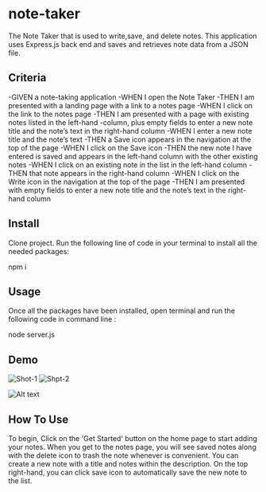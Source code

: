 # note-taker
The Note Taker that is used to write,save, and delete notes. This application uses Express.js back end and saves and retrieves note data from a JSON file.

## Criteria 
-GIVEN a note-taking application
-WHEN I open the Note Taker
-THEN I am presented with a landing page with a link to a notes page
-WHEN I click on the link to the notes page
-THEN I am presented with a page with existing notes listed in the left-hand -column, plus empty fields to enter a new note title and the note’s text in the right-hand column
-WHEN I enter a new note title and the note’s text
-THEN a Save icon appears in the navigation at the top of the page
-WHEN I click on the Save icon
-THEN the new note I have entered is saved and appears in the left-hand column with the other existing notes
-WHEN I click on an existing note in the list in the left-hand column
-THEN that note appears in the right-hand column
-WHEN I click on the Write icon in the navigation at the top of the page
-THEN I am presented with empty fields to enter a new note title and the note’s text in the right-hand column

## Install 

Clone project. Run the following line of code in your terminal to install all the needed packages:

npm i

## Usage 
Once all the packages have been installed, open terminal and run the following code in command line :

node server.js

## Demo 
![Shot-1](assets/images/Note-Taker.png)
![Shpt-2](assets/images/notephoto.png)

![Alt text](/Users/skisteppa/Downloads/notephoto "Notes Example")

## How To Use
To begin, Click on the 'Get Started' button on the home page to start adding your notes. When you get to the notes page, you will see saved notes along with the delete icon to trash the note whenever is convenient. You can create a new note with a title and notes within the description. On the top right-hand, you can click save icon to automatically save the new note to the list.

